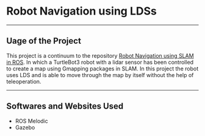 # Robot Navigation using LDSs

--- 

## Uage of the Project

This project is a continuum to the repository [Robot Navigation using SLAM in ROS](https://github.com/Reemaalduailej/Robot-Navigation-using-SLAM-in-ROS). In which a TurtleBot3 robot with a lidar sensor has been controlled to create a map using Gmapping packages in SLAM. In this project the robot uses LDS and is able to move through the map by itself without the help of teleoperation.

---

## Softwares and Websites Used

- ROS Melodic
- Gazebo
